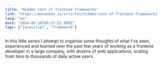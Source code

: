 ```yaml
---
title: "Hidden cost of frontend frameworks"
link: "https://manonbox.io/articles/hidden-cost-of-frontend-frameworks"
lang: "en"
date: "2024-09-10T09:37:52.000Z"
tags: ["javascript", "framework"]
---
```


In this little series I attempt to organise some thoughts of what I've seen, experienced and learned over the past few years of working as a frontend developer in a large company, with dozens of web applications, scaling from tens to thousands of daily active users.